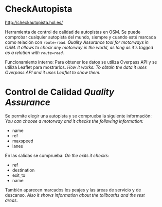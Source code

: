 CheckAutopista
==============

http://checkautopista.hol.es/

Herramienta de control de calidad de autopistas en OSM. Se puede comprobar cualquier autopista del mundo, siempre y cuando esté marcada como relación con ```route=road```.
*Quality Assurance tool for motorways in OSM. It allows to check any motorway in the world, as long as it's tagged as a relation with ```route=road```.*

Funcionamiento interno: Para obtener los datos se utiliza Overpass API y se utiliza Leaflet para mostrarlos.
*How it works: To obtain the data it uses Overpass API and it uses Leaflet to show them.*

Control de Calidad *Quality Assurance*
======================================

Se permite elegir una autopista y se comprueba la siguiente información:
*You can choose a motorway and it checks the following information:*

* name
* ref
* maxspeed
* lanes

En las salidas se comprueba:
*On the exits it checks:*

* ref
* destination
* exit_to
* name

También aparecen marcados los peajes y las áreas de servicio y de descanso.
*Also it shows information about the tollbooths and the rest areas.*

